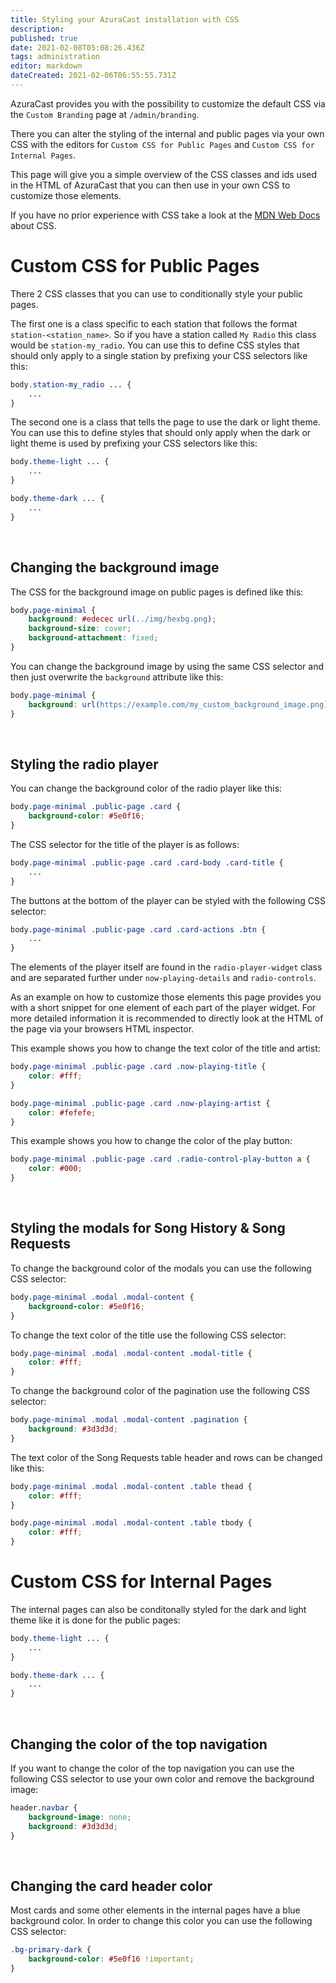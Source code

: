 ```yaml
---
title: Styling your AzuraCast installation with CSS
description: 
published: true
date: 2021-02-08T05:08:26.436Z
tags: administration
editor: markdown
dateCreated: 2021-02-06T06:55:55.731Z
---
```


AzuraCast provides you with the possibility to customize the default CSS via the `Custom Branding` page at `/admin/branding`.

There you can alter the styling of the internal and public pages via your own CSS with the editors for `Custom CSS for Public Pages` and `Custom CSS for Internal Pages`.

This page will give you a simple overview of the CSS classes and ids used in the HTML of AzuraCast that you can then use in your own CSS to customize those elements.

If you have no prior experience with CSS take a look at the [MDN Web Docs](https://developer.mozilla.org/en-US/docs/Web/CSS) about CSS.

# Custom CSS for Public Pages

There 2 CSS classes that you can use to conditionally style your public pages.

The first one is a class specific to each station that follows the format `station-<station_name>`. So if you have a station called `My Radio` this class would be `station-my_radio`. You can use this to define CSS styles that should only apply to a single station by prefixing your CSS selectors like this:

```css
body.station-my_radio ... {
    ...
}
```

The second one is a class that tells the page to use the dark or light theme.
You can use this to define styles that should only apply when the dark or light theme is used by prefixing your CSS selectors like this:

```css
body.theme-light ... {
    ...
}

body.theme-dark ... {
    ...
}
```

<br>

## Changing the background image

The CSS for the background image on public pages is defined like this:

```css
body.page-minimal {
    background: #edecec url(../img/hexbg.png);
    background-size: cover;
    background-attachment: fixed;
}
```

You can change the background image by using the same CSS selector and then just overwrite the `background` attribute like this:

```css
body.page-minimal {
    background: url(https://example.com/my_custom_background_image.png);
}
```

<br>

## Styling the radio player

You can change the background color of the radio player like this:

```css
body.page-minimal .public-page .card {
    background-color: #5e0f16;
}
```

The CSS selector for the title of the player is as follows:

```css
body.page-minimal .public-page .card .card-body .card-title {
    ...
}
```

The buttons at the bottom of the player can be styled with the following CSS selector:

```css
body.page-minimal .public-page .card .card-actions .btn {
    ...
}
```

The elements of the player itself are found in the `radio-player-widget` class and are separated further under `now-playing-details` and `radio-controls`.

As an example on how to customize those elements this page provides you with a short snippet for one element of each part of the player widget. For more detailed information it is recommended to directly look at the HTML of the page via your browsers HTML inspector.

This example shows you how to change the text color of the title and artist:

```css
body.page-minimal .public-page .card .now-playing-title {
    color: #fff;
}

body.page-minimal .public-page .card .now-playing-artist {
    color: #fefefe;
}
```

This example shows you how to change the color of the play button:

```css
body.page-minimal .public-page .card .radio-control-play-button a {
    color: #000;
}
```

<br>

## Styling the modals for Song History & Song Requests

To change the background color of the modals you can use the following CSS selector:

```css
body.page-minimal .modal .modal-content {
    background-color: #5e0f16;
}
```

To change the text color of the title use the following CSS selector:

```css
body.page-minimal .modal .modal-content .modal-title {
    color: #fff;
}
```

To change the background color of the pagination use the following CSS selector:

```css
body.page-minimal .modal .modal-content .pagination {
    background: #3d3d3d;
}
```

The text color of the Song Requests table header and rows can be changed like this:

```css
body.page-minimal .modal .modal-content .table thead {
    color: #fff;
}

body.page-minimal .modal .modal-content .table tbody {
    color: #fff;
}
```


# Custom CSS for Internal Pages

The internal pages can also be conditonally styled for the dark and light theme like it is done for the public pages:

```css
body.theme-light ... {
    ...
}

body.theme-dark ... {
    ...
}
```

<br>

## Changing the color of the top navigation

If you want to change the color of the top navigation you can use the following CSS selector to use your own color and remove the background image:

```css
header.navbar {
    background-image: none;
    background: #3d3d3d;
}
```

<br>

## Changing the card header color

Most cards and some other elements in the internal pages have a blue background color. In order to change this color you can use the following CSS selector:

```css
.bg-primary-dark {
    background-color: #5e0f16 !important;
}
```